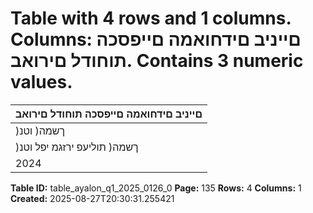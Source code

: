 # Table with 4 rows and 1 columns. Columns: םייניב םידחואמה םייפסכה תוחודל םירואב. Contains 3 numeric values.

| םייניב םידחואמה םייפסכה תוחודל םירואב |
|---|
| )ךשמה( וטנ | ןומימו תועקשהמ )דספה( חוור - :10 רואב |
| )ךשמה( תוליעפ ירזגמ יפל וטנ | ןומימו תועקשהמ )דספה( חוור |
| 2024 | ינויב 30 םויב ומייתסהש םישדוח השישל |

**Table ID:** table_ayalon_q1_2025_0126_0
**Page:** 135
**Rows:** 4
**Columns:** 1
**Created:** 2025-08-27T20:30:31.255421

